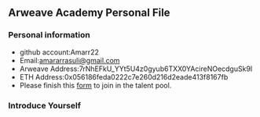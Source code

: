 ## Arweave Academy Personal File

### Personal information

- github account:Amarr22
- Email:amararrasuli@gmail.com
- Arweave Address:7rNhEFkU_YYt5U4z0gyub6TXX0YAcireNOecdguSk9I
- ETH Address:0x056186feda0222c7e260d216d2eade413f8167fb
- Please finish this [form](https://docs.google.com/forms/d/e/1FAIpQLSfWA5fIIcBgmRppm3jNz5vmf9Mai_QMVil-2pO4r7YKn_Zhtw/viewform?usp=sf_link) to join in the talent pool.

### Introduce Yourself
